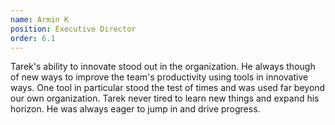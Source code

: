 ```yaml
---
name: Armin K
position: Executive Director
order: 6.1 
---
```


Tarek's ability to innovate stood out in the organization. He always though of new ways to improve the team's productivity using tools in innovative ways. One tool in particular stood the test of times and was used far beyond our own organization. Tarek never tired to learn new things and expand his horizon. He was always eager to jump in and drive progress.

